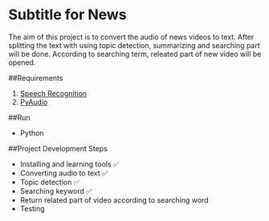 
# Subtitle for News
The aim of this project is to convert the audio of news videos to text. After splitting the text with using topic detection, summarizing and searching part will be done. According to searching term, releated part of new video will be opened.

##Requirements

1. [Speech Recognition](https://pypi.python.org/pypi/SpeechRecognition)
2. [PyAudio](https://pypi.python.org/pypi/SpeechRecognition/)

##Run

* Python

##Project Development Steps

* Installing and learning tools :white_check_mark:
* Converting audio to text :white_check_mark:
* Topic detection :white_check_mark:
* Searching keyword :white_check_mark:
* Return related part of video according to searching word
* Testing
